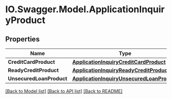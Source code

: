 # IO.Swagger.Model.ApplicationInquiryProduct
## Properties

Name | Type | Description | Notes
------------ | ------------- | ------------- | -------------
**CreditCardProduct** | [**ApplicationInquiryCreditCardProduct**](ApplicationInquiryCreditCardProduct.md) |  | [optional] 
**ReadyCreditProduct** | [**ApplicationInquiryReadyCreditProduct**](ApplicationInquiryReadyCreditProduct.md) |  | [optional] 
**UnsecuredLoanProduct** | [**ApplicationInquiryUnsecuredLoanProduct**](ApplicationInquiryUnsecuredLoanProduct.md) |  | [optional] 

[[Back to Model list]](../README.md#documentation-for-models) [[Back to API list]](../README.md#documentation-for-api-endpoints) [[Back to README]](../README.md)

